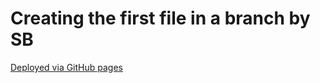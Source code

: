# Creating the first file in a branch by SB

[Deployed via GitHub pages](https://instructorsb.github.io/my-first-repo/)
